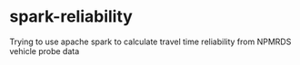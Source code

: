 # spark-reliability
Trying to use apache spark to calculate travel time reliability from NPMRDS vehicle probe data
